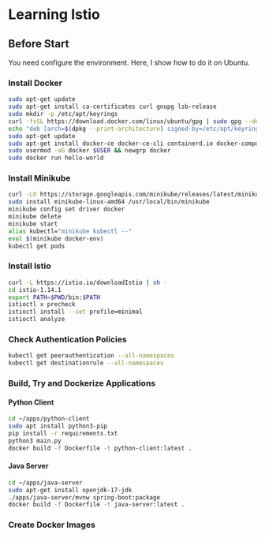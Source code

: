 # Learning Istio

## Before Start

You need configure the environment.
Here, I show how to do it on Ubuntu.

### Install Docker

```sh
sudo apt-get update
sudo apt-get install ca-certificates curl gnupg lsb-release
sudo mkdir -p /etc/apt/keyrings
curl -fsSL https://download.docker.com/linux/ubuntu/gpg | sudo gpg --dearmor -o /etc/apt/keyrings/docker.gpg
echo "deb [arch=$(dpkg --print-architecture) signed-by=/etc/apt/keyrings/docker.gpg] https://download.docker.com/linux/ubuntu $(lsb_release -cs) stable" | sudo tee /etc/apt/sources.list.d/docker.list > /dev/null
sudo apt-get update
sudo apt-get install docker-ce docker-ce-cli containerd.io docker-compose-plugin
sudo usermod -aG docker $USER && newgrp docker
sudo docker run hello-world
```

### Install Minikube

```sh
curl -LO https://storage.googleapis.com/minikube/releases/latest/minikube-linux-amd64
sudo install minikube-linux-amd64 /usr/local/bin/minikube
minikube config set driver docker
minikube delete
minikube start
alias kubectl="minikube kubectl --"
eval $(minikube docker-env)
kubectl get pods
```

### Install Istio

```sh
curl -L https://istio.io/downloadIstio | sh -
cd istio-1.14.1
export PATH=$PWD/bin:$PATH
istioctl x precheck
istioctl install --set profile=minimal
istioctl analyze
```

### Check Authentication Policies

```sh
kubectl get peerauthentication --all-namespaces
kubectl get destinationrule --all-namespaces
```

### Build, Try and Dockerize Applications

#### Python Client

```sh
cd ~/apps/python-client
sudo apt install python3-pip
pip install -r requirements.txt
python3 main.py
docker build -f Dockerfile -t python-client:latest .
```

#### Java Server

```sh
cd ~/apps/java-server
sudo apt-get install openjdk-17-jdk
./apps/java-server/mvnw spring-boot:package
docker build -f Dockerfile -t java-server:latest .
```

### Create Docker Images

```sh


```
